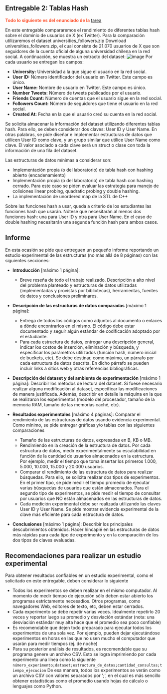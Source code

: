 ## Entregable 2: Tablas Hash

<b style="color: #ff5733">Todo lo siguiente es del enunciado de la </b> [tarea](https://udec.instructure.com/courses/50234/assignments/474620)

En este entregable compararemos el rendimiento de diferentes tablas hash sobre el dominio de usuarios de X (ex Twitter). Para la comparación utilizaremos el dataset universities_followers.zip
Download universities_followers.zip, el cual consiste de 21.070 usuarios de X que son seguidores de la cuenta oficial de alguna universidad chilena en la red social. A continuación, se muestra un extracto del dataset:
![image](https://github.com/square0108/tarea2-EEDD/assets/78096857/1b709125-09aa-4db1-a492-263e6dca3261)
Por cada usuario se entregan los campos:

  - **University:** Universidad a la que sigue el usuario en la red social.
  - **User ID:** Número identificador del usuario en Twitter. Este campo es único.
  - **User Name:** Nombre de usuario en Twitter. Este campo es único.
  - **Number Tweets:** Número de tweets publicados por el usuario.
  - **Friends Count:** Número de cuentas que el usuario sigue en la red social.
  - **Followers Count:** Número de seguidores que tiene el usuario en la red social.
  - **Created At:** Fecha en la que el usuario creó su cuenta en la red social.

Se solicita almacenar la información del dataset utilizando diferentes tablas hash. Para ello, se deben considerar dos claves: User ID y User Name. En otras palabras, se pide diseñar e implementar estructuras de datos que utilicen User ID como clave, y un grupo similar que utilice User Name como clave. El valor asociado a cada clave será un struct o clase con toda la información de una fila del dataset.

Las estructuras de datos mínimas a considerar son:

  - Implementación propia (o del laboratorio) de tabla hash con hashing abierto (encadenamiento)
  - Implementación propia (o del laboratorio) de tabla hash con hashing cerrado. Para este caso se piden evaluar las estrategia para manejo de colisiones linear probing, quadratic probing y double hashing.
  - La implementación de unordered map de la STL de C++

Sobre las funciones hash a usar, queda a criterio de los estudiantes las funciones hash que usarán. Nótese que necesitarán al menos dos funciones hash: una para User ID y otra para User Name. En el caso de double hashing necesitarán una segunda función hash para ambos casos.

## Informe

En esta ocasión se pide que entreguen un pequeño informe reportando un estudio experimental de las estructuras (no más allá de 8 páginas) con las siguientes secciones:

  - **Introducción** [máximo 1 página]:
    - Breve reseña de todo el trabajo realizado. Descripción a alto nivel del problema planteado y estructuras de datos utilizadas (implementadas y provistas por bibliotecas), herramientas, fuentes de datos y conclusiones preliminares.
  
  - **Descripción de las estructuras de datos comparadas** [máximo 1 página]:
    - Entrega de todos los códigos como adjuntos al documento o enlaces a dónde encontrarlos en el mismo. El código debe estar documentado y seguir algún estándar de codificación adoptado por el estudiante.
    - Para cada estructura de datos, entregar una descripción general, indicar los costos de inserción, eliminación y búsqueda, y especificar los parámetros utilizados (función hash, número inicial de buckets, etc). Se debe destinar, como máximo, un párrafo por cada estructura de datos descrita. En dicho párrafo se pueden incluir links a sitios web y otras referencias bibliográficas.
  
  - **Descripción del dataset y del ambiente de experimentación** [máximo 1 página]: Describir los métodos de lectura del dataset. Si fuese necesario realizar alguna modificación al dataset, específicar las modificaciones de manera justificada. Además, describir en detalle la máquina en la que se realizaron los experimentos (modelo del procesador, tamaño de la memoria RAM, tamaño de las memorias caché, etc).
  
  - **Resultados experimentales** [máximo 4 páginas]: Comparar el rendimiento de las estructuras de datos  usando evidencia experimental. Como mínimo, se pide entregar gráficas y/o tablas con las siguientes comparaciones
    - Tamaño de las estructuras de datos, expresadas en B, KB o MB.
    - Rendimiendo en la creación de la estructura de datos. Por cada estructura de datos, medir experimentalmente su escalabilidad en función de la cantidad de usuarios almacenados en la estructura. Por ejemplo, medir el tiempo que toma insertar los primeros 1.000, 5.000, 10.000, 15.000 y 20.000 usuarios.
    - Comparar el rendimiento de las estructura de datos para realizar búsquedas. Para ello, se solicita realizar dos tipos de experimentos. En el primer tipo, se pide medir el tiempo promedio de ejecutar varias búsquedas de usuarios que están almacenados. Para el segundo tipo de experimentos, se pide medir el tiempo de consultar por usuarios que NO están almacenados en las estructuras de datos.
    - Cada medición experimental debe ser realizada utilizando las claves User ID y User Name. Se pide mostrar evidencia experimental de la clave más eficiente para cada estructura de datos.
  
  - **Conclusiones** [máximo 1 página]: Describir los principales descubrimientos obtenidos. Hacer hincapié en las estructuras de datos más rápidas para cada tipo de experimento y en la comparación de los dos tipos de claves evaluadas.

## Recomendaciones para realizar un estudio experimental

Para obtener resultados confiables en un estudio experimental, como el solicitado en este entregable, deben considerar lo siguiente

  - Todos los experimentos se deben realizar en el mismo computador. Al momento de medir tiempo de ejecución sólo deben estar abierto los programas estrictamente necesadios. Otros programas, como navegadores Web, editores de texto, etc, deben estar cerrados.
  - Cada experimento se debe repetir varias veces. Idealmente repetirlo 20 veces y reportar luego su promedio y desviación estándar (nota: una desviación estándar muy alta hace que el promedio sea poco confiable)
  - Es recomendable que dejen todo preparado para ejecutar todos los experimentos de una sola vez. Por ejemplo, pueden dejar ejecutándose experimentos en horas en las que no usen mucho el computador que usarán para medir tiempos (ej. de noche)
  - Para su posterior análisis de resultados, es recomendable que su programa genere un archivo CSV. Esto se logra imprimiendo por cada experimento una línea como la siguiente
      ``número_experimento;dataset;estructura_de_datos;cantidad_consultas;tiempo_ejecucion``
    De esa manera, todos los experimentos se verán como un archivo CSV con valores separados por ';', en el cual es más sencillo obtener estadísticas como el promedio usando hojas de cálculo o lenguajes como Python.

